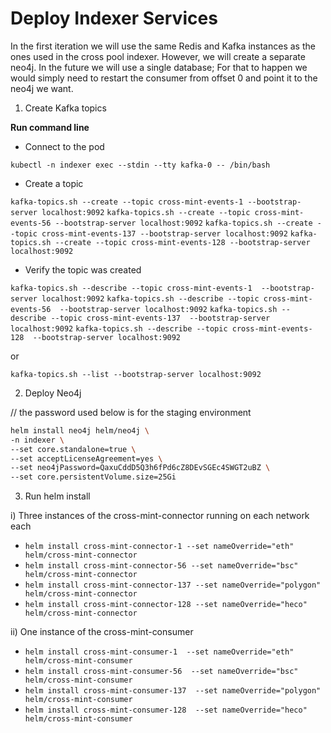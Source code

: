 # Deploy Indexer Services

In the first iteration we will use the same Redis and Kafka instances as the ones used in the cross pool indexer. However, we will create a separate neo4j. In the future we will use a single database; For that to happen we would simply need to restart the consumer from offset 0 and point it to the neo4j we want.

1. Create Kafka topics

**Run command line**

- Connect to the pod

`kubectl -n indexer exec --stdin --tty kafka-0 -- /bin/bash`

- Create a topic

`kafka-topics.sh --create --topic cross-mint-events-1 --bootstrap-server localhost:9092`
`kafka-topics.sh --create --topic cross-mint-events-56 --bootstrap-server localhost:9092`
`kafka-topics.sh --create --topic cross-mint-events-137 --bootstrap-server localhost:9092`
`kafka-topics.sh --create --topic cross-mint-events-128 --bootstrap-server localhost:9092`

- Verify the topic was created

`kafka-topics.sh --describe --topic cross-mint-events-1  --bootstrap-server localhost:9092`
`kafka-topics.sh --describe --topic cross-mint-events-56  --bootstrap-server localhost:9092`
`kafka-topics.sh --describe --topic cross-mint-events-137  --bootstrap-server localhost:9092`
`kafka-topics.sh --describe --topic cross-mint-events-128  --bootstrap-server localhost:9092`

or

`kafka-topics.sh --list --bootstrap-server localhost:9092`

2. Deploy Neo4j

// the password used below is for the staging environment

```bash
helm install neo4j helm/neo4j \
-n indexer \
--set core.standalone=true \
--set acceptLicenseAgreement=yes \
--set neo4jPassword=QaxuCddD5Q3h6fPd6cZ8DEvSGEc4SWGT2uBZ \
--set core.persistentVolume.size=25Gi
```

3. Run helm install

i) Three instances of the cross-mint-connector running on each network each

- `helm install cross-mint-connector-1 --set nameOverride="eth" helm/cross-mint-connector`
- `helm install cross-mint-connector-56 --set nameOverride="bsc" helm/cross-mint-connector`
- `helm install cross-mint-connector-137 --set nameOverride="polygon" helm/cross-mint-connector`
- `helm install cross-mint-connector-128 --set nameOverride="heco" helm/cross-mint-connector`

ii) One instance of the cross-mint-consumer

- `helm install cross-mint-consumer-1  --set nameOverride="eth" helm/cross-mint-consumer`
- `helm install cross-mint-consumer-56  --set nameOverride="bsc" helm/cross-mint-consumer`
- `helm install cross-mint-consumer-137  --set nameOverride="polygon" helm/cross-mint-consumer`
- `helm install cross-mint-consumer-128  --set nameOverride="heco" helm/cross-mint-consumer`
